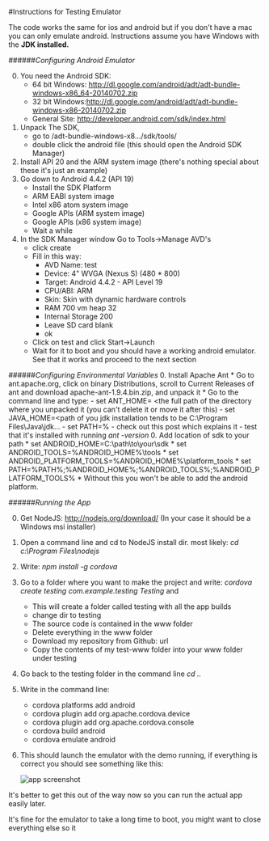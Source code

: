 #Instructions for Testing Emulator

The code works the same for ios and android but if you don't have a mac you can only emulate android. Instructions assume you have Windows with the **JDK installed.**



######*Configuring Android Emulator*

0. You need the Android SDK: 
	* 64 bit Windows: http://dl.google.com/android/adt/adt-bundle-windows-x86_64-20140702.zip
	* 32 bit Windows:http://dl.google.com/android/adt/adt-bundle-windows-x86-20140702.zip
	* General Site: http://developer.android.com/sdk/index.html
0. Unpack The SDK, 
	* go to <your-unpack-directory>/adt-bundle-windows-x8.../sdk/tools/
	* double click the android file (this should open the Android SDK Manager)
0. Install API 20 and the ARM system image (there's nothing special about these it's just an example)
0. Go down to Android 4.4.2 (API 19)
	* Install the SDK Platform
 	* ARM EABI system image
 	* Intel x86 atom system image
 	* Google APIs (ARM system image)
 	* Google APIs (x86 system image)
 	* Wait a while
0. In the SDK Manager window Go to Tools->Manage AVD's
	* click create
	* Fill in this way:
		- AVD Name: test
		- Device: 4" WVGA (Nexus S) (480 * 800)
		- Target: Android 4.4.2 - API Level 19
		- CPU/ABI: ARM
		- Skin: Skin with dynamic hardware controls
		- RAM 700 vm heap 32
		- Internal Storage 200
		- Leave SD card blank
		- ok
	* Click on test and click Start->Launch
	* Wait for it to boot and you should have a working android emulator. See that it works and proceed to the next section

######*Configuring Environmental Variables*
0. Install Apache Ant 
	* Go to ant.apache.org, click on binary Distributions, scroll to Current Releases of ant and download apache-ant-1.9.4.bin.zip, and unpack it
	* Go to the command line and type:
		 - set ANT_HOME= <the full path of the directory where you unpacked it (you can't delete it or move it after this)
		 - set JAVA_HOME=<path of you jdk installation tends to be C:\Program Files\Java\jdk...
		 - set PATH=%
		 - check out this post which explains it 
		 - test that it's installed with running *ant -version*
0. Add location of sdk to your path
	* set ANDROID_HOME=C:\path\to\your\sdk
	* set ANDROID_TOOLS=%ANDROID_HOME%\tools
	* set ANDROID_PLATFORM_TOOLS=%ANDROID_HOME%\platform_tools
	* set PATH=%PATH%;%ANDROID_HOME%;%ANDROID_TOOLS%;%ANDROID_PLATFORM_TOOLS%
	* Without this you won't be able to add the android platform.


######*Running the App*

0. Get NodeJS: http://nodejs.org/download/ (In your case it should be a Windows msi installer)
0. Open a command line and cd to NodeJS install dir. most likely: *cd c:\Program Files\nodejs* 
0. Write: *npm install -g cordova*
0. Go to a folder where you want to make the project and write: *cordova create testing com.example.testing Testing* and
	* This will create a folder called testing with all the app builds
	* change dir to testing 
	* The source code is contained in the www folder 
	* Delete everything in the www folder
	* Download my repository from Github: url
	* Copy the contents of my test-www folder into your www folder under testing
0. Go back to the testing folder in the command line *cd ..*
0. Write in the command line:
 	* cordova platforms add android
 	* cordova plugin add org.apache.cordova.device
 	* cordova plugin add org.apache.cordova.console
 	* cordova build android 
 	* cordova emulate android
0. This should launch the emulator with the demo running, if everything is correct you should see something like this:

	![app screenshot]()
	
It's better to get this out of the way now so you can run the actual app easily later. 

It's fine for the emulator to take a long time to boot, you might want to close everything else so it 